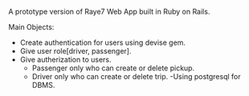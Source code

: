 A prototype version of Raye7 Web App built in Ruby on Rails.

  Main Objects:
   - Create authentication for users using devise gem.
   - Give user role[driver, passenger].
   - Give autherization to users.
      * Passenger only who can create or delete pickup.
      * Driver only who can create or delete trip.
   -Using postgresql for  DBMS.
   
